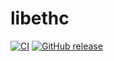 # libethc

[![CI](https://github.com/mhw0/libethc/actions/workflows/CI.yaml/badge.svg)](https://github.com/mhw0/libethc/actions/workflows/CI.yaml)
[![GitHub release](https://img.shields.io/github/v/release/mhw0/libethc?include_prereleases)](https://GitHub.com/mhw0/libethc/releases/)
